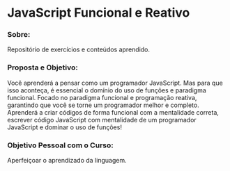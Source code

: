 # JavaScript Funcional e Reativo

### Sobre:

Repositório de exercícios e conteúdos aprendido.

### Proposta e Objetivo:

Você aprenderá a pensar como um programador JavaScript. Mas para que isso aconteça,
é essencial o domínio do uso de funções e paradigma funcional. Focado no 
paradigma funcional e programação reativa, garantindo que você se torne um programador melhor
e completo. Aprenderá a criar códigos de forma funcional com a mentalidade correta,
escrever código JavaScript com mentalidade de um programador JavaScript e dominar o uso de funções!

### Objetivo Pessoal com o Curso:

Aperfeiçoar o aprendizado da linguagem.
